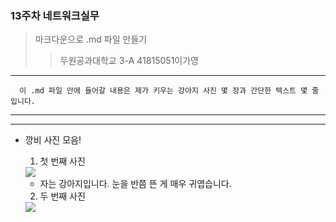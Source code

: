 ### 13주차 네트워크실무
> 마크다운으로 .md 파일 만들기
>> 두원공과대학교 3-A 41815051이가영
-------------------------------------
` ` ` 
이 .md 파일 안에 들어갈 내용은 제가 키우는 강아지 사진 몇 장과 간단한 텍스트 몇 줄입니다.
` ` ` 

-------------------------------------
-------------------------------------
+ 깡비 사진 모음!
  1. 첫 번째 사진
  <img src="https://i.ibb.co/yXknZsz/Rkd1.jpg">   
  
  - 자는 강아지입니다. 눈을 반쯤 뜬 게 매우 귀엽습니다.   
  
  2. 두 번째 사진
  <img src="https://i.ibb.co/gWbDByk/Rkd2.jpg">   
